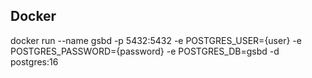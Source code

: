 ## Docker

docker run --name gsbd -p 5432:5432 -e POSTGRES_USER={user} -e POSTGRES_PASSWORD={password} -e POSTGRES_DB=gsbd -d postgres:16
